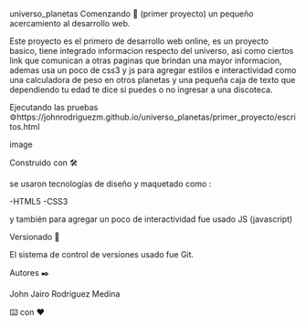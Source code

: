 #
universo_planetas
Comenzando 🚀 (primer proyecto) un pequeño acercamiento al desarrollo web.

Este proyecto es el primero de desarrollo web online, es un proyecto basico, tiene integrado informacion respecto del universo, asi como ciertos link que comunican a otras paginas que brindan una mayor informacion, ademas usa un poco de css3 y js para agregar estilos e interactividad como una calculadora de peso en otros planetas y una pequeña caja de texto que dependiendo tu edad te dice si puedes o no ingresar a una discoteca.

Ejecutando las pruebas ⚙️https://johnrodriguezm.github.io/universo_planetas/primer_proyecto/escritos.html

image

Construido con 🛠️

se usaron tecnologías de diseño y maquetado como :

-HTML5 -CSS3

y también para agregar un poco de interactividad fue usado JS (javascript)

Versionado 📌

El sistema de control de versiones usado fue Git.

Autores ✒️

John Jairo Rodriguez Medina

⌨️ con ❤️



